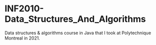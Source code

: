 # INF2010-Data_Structures_And_Algorithms

Data structures & algorithms course in Java that I took at Polytechnique Montreal in 2021.
